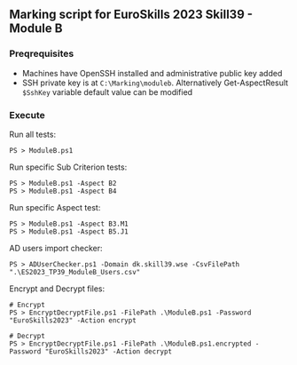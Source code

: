 ## Marking script for EuroSkills 2023 Skill39 - Module B

### Preqrequisites
* Machines have OpenSSH installed and administrative public key added
* SSH private key is at `C:\Marking\moduleb`. Alternatively Get-AspectResult `$SshKey` variable default value can be modified

### Execute

Run all tests:
```
PS > ModuleB.ps1
```

Run specific Sub Criterion tests:
```
PS > ModuleB.ps1 -Aspect B2
PS > ModuleB.ps1 -Aspect B4
```

Run specific Aspect test:
```
PS > ModuleB.ps1 -Aspect B3.M1
PS > ModuleB.ps1 -Aspect B5.J1
```

AD users import checker:
```
PS > ADUserChecker.ps1 -Domain dk.skill39.wse -CsvFilePath ".\ES2023_TP39_ModuleB_Users.csv"
```

Encrypt and Decrypt files:
```
# Encrypt
PS > EncryptDecryptFile.ps1 -FilePath .\ModuleB.ps1 -Password "EuroSkills2023" -Action encrypt

# Decrypt
PS > EncryptDecryptFile.ps1 -FilePath .\ModuleB.ps1.encrypted -Password "EuroSkills2023" -Action decrypt
```